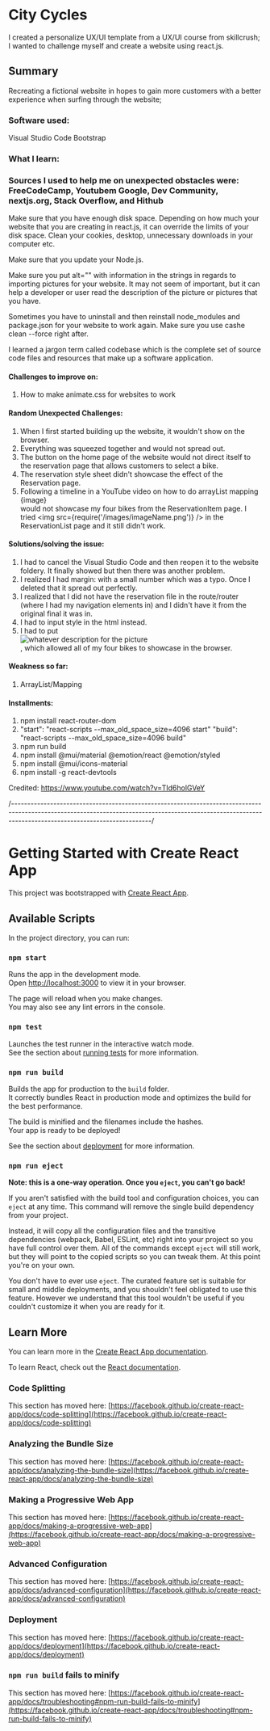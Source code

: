# City Cycles
I created a personalize UX/UI template from a UX/UI course from skillcrush;  I wanted to challenge myself and create a website using react.js.

## Summary
Recreating a fictional website in hopes to gain more customers with a better experience when surfing through the website;

### Software used:
Visual Studio Code 
Bootstrap

### What I learn:
### Sources I used to help me on unexpected obstacles were: FreeCodeCamp, Youtubem Google, Dev Community, nextjs.org, Stack Overflow, and Hithub
Make sure that you have enough disk space. Depending on how much your website that you are creating in react.js, it can override the limits of your disk space. Clean your cookies, desktop, 
unnecessary downloads in your computer etc.

Make sure that you update your Node.js.

Make sure you put alt="" with information in the strings in regards to importing pictures for your website. It may not seem of important, but it can help a developer or user read the description of the picture or pictures that you have.

Sometimes you have to uninstall and then reinstall node_modules and package.json for your website to work again. Make sure you use cashe clean --force right after.

I learned a jargon term called codebase which is the complete set of source code files and resources that make up a software application.

#### Challenges to improve on:
1. How to make animate.css for websites to work

#### Random Unexpected Challenges:
1. When I first started building up the website, it wouldn't show on the browser. 
2. Everything was squeezed together and would not spread out.
3. The button on the home page of the website would not direct itself to the reservation page that allows customers to select a bike.
4. The reservation style sheet didn't showcase the effect of the Reservation page.
5. Following a timeline in a YouTube video on how to do arrayList mapping <div>{image}</div> would not showcase my four bikes from the ReservationItem page. I tried <img src={require('/images/imageName.png')} /> in the ReservationList page and it still didn't work.

#### Solutions/solving the issue:
1. I had to cancel the Visual Studio Code and then reopen it to the website foldery. It finally showed but then there was another problem.
2. I realized I had margin: with a small number which was a typo. Once I deleted that it spread out perfectly.
3. I realized that I did not have the reservation file in the route/router (where I had my navigation elements in) and I didn't have it from the original final it was in.
4.  I had to input style in the html instead.
5. I had to put <div><img src={images} alt="whatever description for the picture" /></div>, which allowed all of my four bikes to showcase in the browser.

#### Weakness so far:
1.	ArrayList/Mapping

#### Installments:
1.	npm install react-router-dom
2.	"start": "react-scripts --max_old_space_size=4096 start"
    "build": "react-scripts --max_old_space_size=4096 build"
3.	npm run build
4.	npm install @mui/material @emotion/react @emotion/styled
5.	npm install @mui/icons-material
6.	npm install -g react-devtools

Credited: https://www.youtube.com/watch?v=TId6holGVeY











/*-------------------------------------------------------------------------------------------------------------------------------------------------------------------------------------------------------*/






# Getting Started with Create React App

This project was bootstrapped with [Create React App](https://github.com/facebook/create-react-app).

## Available Scripts

In the project directory, you can run:

### `npm start`

Runs the app in the development mode.\
Open [http://localhost:3000](http://localhost:3000) to view it in your browser.

The page will reload when you make changes.\
You may also see any lint errors in the console.

### `npm test`

Launches the test runner in the interactive watch mode.\
See the section about [running tests](https://facebook.github.io/create-react-app/docs/running-tests) for more information.

### `npm run build`

Builds the app for production to the `build` folder.\
It correctly bundles React in production mode and optimizes the build for the best performance.

The build is minified and the filenames include the hashes.\
Your app is ready to be deployed!

See the section about [deployment](https://facebook.github.io/create-react-app/docs/deployment) for more information.

### `npm run eject`

**Note: this is a one-way operation. Once you `eject`, you can't go back!**

If you aren't satisfied with the build tool and configuration choices, you can `eject` at any time. This command will remove the single build dependency from your project.

Instead, it will copy all the configuration files and the transitive dependencies (webpack, Babel, ESLint, etc) right into your project so you have full control over them. All of the commands except `eject` will still work, but they will point to the copied scripts so you can tweak them. At this point you're on your own.

You don't have to ever use `eject`. The curated feature set is suitable for small and middle deployments, and you shouldn't feel obligated to use this feature. However we understand that this tool wouldn't be useful if you couldn't customize it when you are ready for it.

## Learn More

You can learn more in the [Create React App documentation](https://facebook.github.io/create-react-app/docs/getting-started).

To learn React, check out the [React documentation](https://reactjs.org/).

### Code Splitting

This section has moved here: [https://facebook.github.io/create-react-app/docs/code-splitting](https://facebook.github.io/create-react-app/docs/code-splitting)

### Analyzing the Bundle Size

This section has moved here: [https://facebook.github.io/create-react-app/docs/analyzing-the-bundle-size](https://facebook.github.io/create-react-app/docs/analyzing-the-bundle-size)

### Making a Progressive Web App

This section has moved here: [https://facebook.github.io/create-react-app/docs/making-a-progressive-web-app](https://facebook.github.io/create-react-app/docs/making-a-progressive-web-app)

### Advanced Configuration

This section has moved here: [https://facebook.github.io/create-react-app/docs/advanced-configuration](https://facebook.github.io/create-react-app/docs/advanced-configuration)

### Deployment

This section has moved here: [https://facebook.github.io/create-react-app/docs/deployment](https://facebook.github.io/create-react-app/docs/deployment)

### `npm run build` fails to minify

This section has moved here: [https://facebook.github.io/create-react-app/docs/troubleshooting#npm-run-build-fails-to-minify](https://facebook.github.io/create-react-app/docs/troubleshooting#npm-run-build-fails-to-minify)
